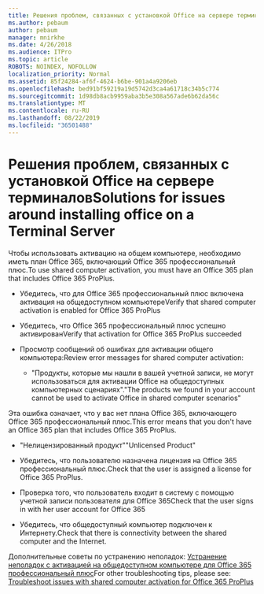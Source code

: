 ```yaml
---
title: Решения проблем, связанных с установкой Office на сервере терминалов
ms.author: pebaum
author: pebaum
manager: mnirkhe
ms.date: 4/26/2018
ms.audience: ITPro
ms.topic: article
ROBOTS: NOINDEX, NOFOLLOW
localization_priority: Normal
ms.assetid: 85f24284-af6f-4624-b6be-901a4a9206eb
ms.openlocfilehash: bed91bf59219a19d5742d3ca4a61718c34b5c774
ms.sourcegitcommit: 1d98db8acb9959aba3b5e308a567ade6b62da56c
ms.translationtype: MT
ms.contentlocale: ru-RU
ms.lasthandoff: 08/22/2019
ms.locfileid: "36501488"
---
```

# <a name="solutions-for-issues-around-installing-office-on-a-terminal-server"></a><span data-ttu-id="99dc1-102">Решения проблем, связанных с установкой Office на сервере терминалов</span><span class="sxs-lookup"><span data-stu-id="99dc1-102">Solutions for issues around installing office on a Terminal Server</span></span>

<span data-ttu-id="99dc1-103">Чтобы использовать активацию на общем компьютере, необходимо иметь план Office 365, включающий Office 365 профессиональный плюс.</span><span class="sxs-lookup"><span data-stu-id="99dc1-103">To use shared computer activation, you must have an Office 365 plan that includes Office 365 ProPlus.</span></span>
  
- <span data-ttu-id="99dc1-104">Убедитесь, что для Office 365 профессиональный плюс включена активация на общедоступном компьютере</span><span class="sxs-lookup"><span data-stu-id="99dc1-104">Verify that shared computer activation is enabled for Office 365 ProPlus</span></span>
    
- <span data-ttu-id="99dc1-105">Убедитесь, что Office 365 профессиональный плюс успешно активирован</span><span class="sxs-lookup"><span data-stu-id="99dc1-105">Verify that activation for Office 365 ProPlus succeeded</span></span>
    
- <span data-ttu-id="99dc1-106">Просмотр сообщений об ошибках для активации общего компьютера:</span><span class="sxs-lookup"><span data-stu-id="99dc1-106">Review error messages for shared computer activation:</span></span>
    
  - <span data-ttu-id="99dc1-107">"Продукты, которые мы нашли в вашей учетной записи, не могут использоваться для активации Office на общедоступных компьютерных сценариях".</span><span class="sxs-lookup"><span data-stu-id="99dc1-107">"The products we found in your account cannot be used to activate Office in shared computer scenarios"</span></span>
  
<span data-ttu-id="99dc1-108">Эта ошибка означает, что у вас нет плана Office 365, включающего Office 365 профессиональный плюс.</span><span class="sxs-lookup"><span data-stu-id="99dc1-108">This error means that you don't have an Office 365 plan that includes Office 365 ProPlus.</span></span>
    
  - <span data-ttu-id="99dc1-109">"Нелицензированный продукт"</span><span class="sxs-lookup"><span data-stu-id="99dc1-109">"Unlicensed Product"</span></span>
    
  - <span data-ttu-id="99dc1-110">Убедитесь, что пользователю назначена лицензия на Office 365 профессиональный плюс.</span><span class="sxs-lookup"><span data-stu-id="99dc1-110">Check that the user is assigned a license for Office 365 ProPlus.</span></span>
    
  - <span data-ttu-id="99dc1-111">Проверка того, что пользователь входит в систему с помощью учетной записи пользователя для Office 365</span><span class="sxs-lookup"><span data-stu-id="99dc1-111">Check that the user signs in with her user account for Office 365</span></span>
    
  - <span data-ttu-id="99dc1-112">Убедитесь, что общедоступный компьютер подключен к Интернету.</span><span class="sxs-lookup"><span data-stu-id="99dc1-112">Check that there is connectivity between the shared computer and the Internet.</span></span>
    
<span data-ttu-id="99dc1-113">Дополнительные советы по устранению неполадок: [Устранение неполадок с активацией на общедоступном компьютере для Office 365 профессиональный плюс](https://docs.microsoft.com/DeployOffice/troubleshoot-issues-with-shared-computer-activation-for-office-365-proplus)</span><span class="sxs-lookup"><span data-stu-id="99dc1-113">For other troubleshooting tips, please see: [Troubleshoot issues with shared computer activation for Office 365 ProPlus](https://docs.microsoft.com/DeployOffice/troubleshoot-issues-with-shared-computer-activation-for-office-365-proplus)</span></span>
  

